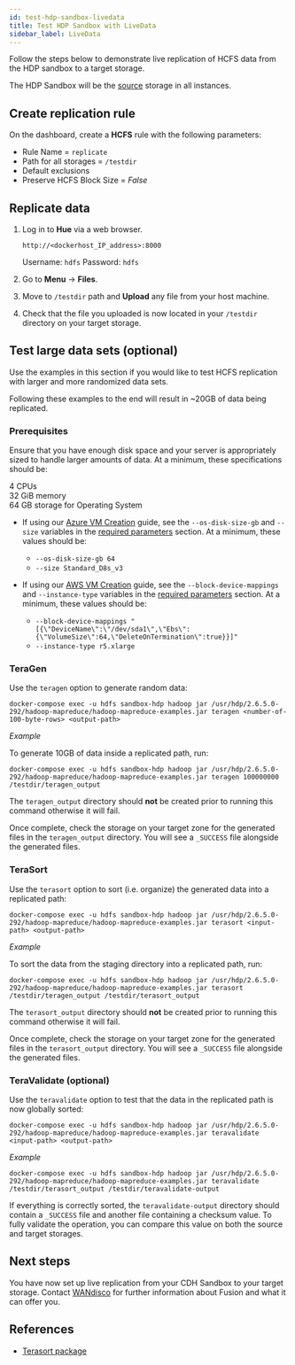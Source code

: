 ```yaml
---
id: test-hdp-sandbox-livedata
title: Test HDP Sandbox with LiveData
sidebar_label: LiveData
---
```


Follow the steps below to demonstrate live replication of HCFS data from the HDP sandbox to a target storage.

The HDP Sandbox will be the [source](../../glossary/s.md#source) storage in all instances.

## Create replication rule

On the dashboard, create a **HCFS** rule with the following parameters:

* Rule Name = `replicate`
* Path for all storages = `/testdir`
* Default exclusions
* Preserve HCFS Block Size = *False*

## Replicate data

1. Log in to **Hue** via a web browser.

   `http://<dockerhost_IP_address>:8000`

   Username: `hdfs`
   Password: `hdfs`

1. Go to **Menu** -> **Files**.

1. Move to `/testdir` path and **Upload** any file from your host machine.

1. Check that the file you uploaded is now located in your `/testdir` directory on your target storage.

## Test large data sets (optional)

Use the examples in this section if you would like to test HCFS replication with larger and more randomized data sets.

Following these examples to the end will result in ~20GB of data being replicated.

### Prerequisites

Ensure that you have enough disk space and your server is appropriately sized to handle larger amounts of data. At a minimum, these specifications should be:

4 CPUs  
32 GiB memory  
64 GB storage for Operating System

* If using our [Azure VM Creation](../preparation/azure_vm_creation.md) guide, see the `--os-disk-size-gb` and `--size` variables in the [required parameters](../preparation/azure_vm_creation.md#required-parameters) section. At a minimum, these values should be:  
  * `--os-disk-size-gb 64`  
  * `--size Standard_D8s_v3`

* If using our [AWS VM Creation](../preparation/aws_vm_creation.md) guide, see the `--block-device-mappings` and `--instance-type` variables in the [required parameters](../preparation/aws_vm_creation.md#required-parameters) section. At a minimum, these values should be:  
  * `--block-device-mappings "[{\"DeviceName\":\"/dev/sda1\",\"Ebs\":{\"VolumeSize\":64,\"DeleteOnTermination\":true}}]"`  
  * `--instance-type r5.xlarge`

### TeraGen

Use the `teragen` option to generate random data:

`docker-compose exec -u hdfs sandbox-hdp hadoop jar /usr/hdp/2.6.5.0-292/hadoop-mapreduce/hadoop-mapreduce-examples.jar teragen <number-of-100-byte-rows> <output-path>`

_Example_

To generate 10GB of data inside a replicated path, run:

`docker-compose exec -u hdfs sandbox-hdp hadoop jar /usr/hdp/2.6.5.0-292/hadoop-mapreduce/hadoop-mapreduce-examples.jar teragen 100000000 /testdir/teragen_output`

The `teragen_output` directory should **not** be created prior to running this command otherwise it will fail.

Once complete, check the storage on your target zone for the generated files in the `teragen_output` directory. You will see a `_SUCCESS` file alongside the generated files.

### TeraSort

Use the `terasort` option to sort (i.e. organize) the generated data into a replicated path:

`docker-compose exec -u hdfs sandbox-hdp hadoop jar /usr/hdp/2.6.5.0-292/hadoop-mapreduce/hadoop-mapreduce-examples.jar terasort <input-path> <output-path>`

_Example_

To sort the data from the staging directory into a replicated path, run:

`docker-compose exec -u hdfs sandbox-hdp hadoop jar /usr/hdp/2.6.5.0-292/hadoop-mapreduce/hadoop-mapreduce-examples.jar terasort /testdir/teragen_output /testdir/terasort_output`

The `terasort_output` directory should **not** be created prior to running this command otherwise it will fail.

Once complete, check the storage on your target zone for the generated files in the `terasort_output` directory. You will see a `_SUCCESS` file alongside the generated files.

### TeraValidate (optional)

Use the `teravalidate` option to test that the data in the replicated path is now globally sorted:

`docker-compose exec -u hdfs sandbox-hdp hadoop jar /usr/hdp/2.6.5.0-292/hadoop-mapreduce/hadoop-mapreduce-examples.jar teravalidate <input-path> <output-path>`

_Example_

`docker-compose exec -u hdfs sandbox-hdp hadoop jar /usr/hdp/2.6.5.0-292/hadoop-mapreduce/hadoop-mapreduce-examples.jar teravalidate /testdir/terasort_output /testdir/teravalidate-output`

If everything is correctly sorted, the `teravalidate-output` directory should contain a `_SUCCESS` file and another file containing a checksum value. To fully validate the operation, you can compare this value on both the source and target storages.

## Next steps

You have now set up live replication from your CDH Sandbox to your target storage. Contact [WANdisco](https://wandisco.com/contact) for further information about Fusion and what it can offer you.

## References

* [Terasort package](https://hadoop.apache.org/docs/r2.7.3/api/org/apache/hadoop/examples/terasort/package-summary.html)
